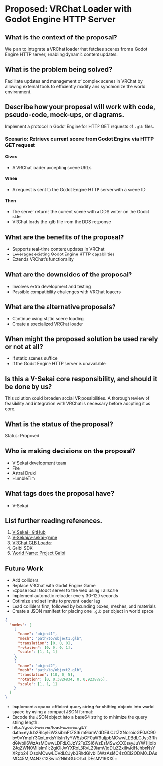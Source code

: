 # Proposed: VRChat Loader with Godot Engine HTTP Server

## What is the context of the proposal?

We plan to integrate a VRChat loader that fetches scenes from a Godot Engine HTTP server, enabling dynamic content updates.

## What is the problem being solved?

Facilitate updates and management of complex scenes in VRChat by allowing external tools to efficiently modify and synchronize the world environment.

## Describe how your proposal will work with code, pseudo-code, mock-ups, or diagrams.

Implement a protocol in Godot Engine for HTTP GET requests of `.glb` files.

### Scenario: Retrieve current scene from Godot Engine via HTTP GET request

#### Given

- A VRChat loader accepting scene URLs

#### When

- A request is sent to the Godot Engine HTTP server with a scene ID

#### Then

- The server returns the current scene with a DDS writer on the Godot side
- VRChat loads the .glb file from the DDS response

## What are the benefits of the proposal?

- Supports real-time content updates in VRChat
- Leverages existing Godot Engine HTTP capabilities
- Extends VRChat’s functionality

## What are the downsides of the proposal?

- Involves extra development and testing
- Possible compatibility challenges with VRChat loaders

## What are the alternative proposals?

- Continue using static scene loading
- Create a specialized VRChat loader

## When might the proposed solution be used rarely or not at all?

- If static scenes suffice
- If the Godot Engine HTTP server is unavailable

## Is this a V-Sekai core responsibility, and should it be done by us?

This solution could broaden social VR possibilities. A thorough review of feasibility and integration with VRChat is necessary before adopting it as core.

## What is the status of the proposal?

Status: Proposed <!-- Draft | Proposed | Rejected | Accepted | Deprecated | Superseded by -->

## Who is making decisions on the proposal?

- V-Sekai development team
- Fire
- Astral Druid
- HumbleTim

## What tags does the proposal have?

- V-Sekai

## List further reading references.

1. [V-Sekai · GitHub](https://github.com/v-sekai)
2. [V-Sekai/v-sekai-game](https://github.com/v-sekai/v-sekai-game)
3. [VRChat GLB Loader](https://github.com/vr-voyage/vrchat-glb-loader)
4. [Galbi SDK](https://galbi-sdk-docs.pages.dev/en/)
5. [World Name: Project Galbi](https://vrchat.com/home/launch?worldId=wrld_068ed758-68b1-40bc-b647-f54c3b3d92fc)

## Future Work

- Add colliders
- Replace VRChat with Godot Engine Game
- Expose local Godot server to the web using Tailscale
- Implement automatic reloader every 30-120 seconds
- Optimize and set limits to prevent loader lag
- Load colliders first, followed by bounding boxes, meshes, and materials
- Create a JSON manifest for placing one `.glb` per object in world space

```json
{
  "nodes": [
    {
      "name": "object1",
      "mesh": "path/to/object1.glb",
      "translation": [0, 0, 0],
      "rotation": [0, 0, 0, 1],
      "scale": [1, 1, 1]
    },
    {
      "name": "object2",
      "mesh": "path/to/object2.glb",
      "translation": [10, 0, 5],
      "rotation": [0, 0.3826834, 0, 0.9238795],
      "scale": [1, 1, 1]
    }
  ]
}
```

- Implement a space-efficient query string for shifting objects into world space by using a compact JSON format:
- Encode the JSON object into a base64 string to minimize the query string length:
- http://godot-server/load-scenes.glb?data=eyJub2RlcyI6W3sibmFtZSI6Im9iamVjdDEiLCJtZXNoIjoicGF0aC90by9vYmplY3QxLmdsYiIsInRyYW5zbGF0aW9uIjpbMCwwLDBdLCJyb3RhdGlvbiI6WzAsMCwwLDFdLCJzY2FsZSI6WzEsMSwxXX0seyJuYW1lIjoib2JqZWN0MiIsIm1lc2giOiJwYXRoL3RvL29iamVjdDIuZ2xiIiwidHJhbnNsYXRpb24iOlsxMCwwLDVdLCJyb3RhdGlvbiI6WzAsMC4zODI2ODM0LDAsMC45MjM4Nzk1XSwic2NhbGUiOlsxLDEsMV19XX0=
